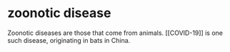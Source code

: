 # zoonotic disease

Zoonotic diseases are those that come from animals. [[COVID-19]] is one such disease, originating in bats in China.

